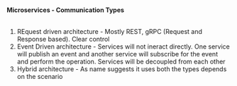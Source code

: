 #### Microservices - Communication Types
######
1. REquest driven architecture  - Mostly REST, gRPC
   (Request and Response based). Clear control
2. Event Driven architecture - Services will not ineract directly. One service will publish an event and another service will subscribe for the event and perform the operation.  Services will be decoupled from each other
3. Hybrid architecture - As name suggests it uses both the types depends on the scenario


[//]: # (Tags: gRPC, Protobuf, Microservices, Remote Procedure Call Framework, MicroServices Communication)
[//]: # (Type: Microservices - Communications)
[//]: # (Rating: 2)
[//]: # (Languages:powershell)
[//]: # (ReadyState:Inprogress)
